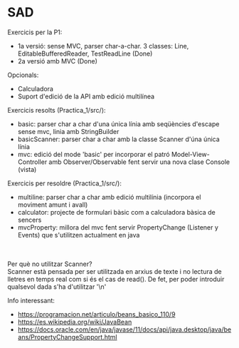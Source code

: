# SAD

Exercicis per la P1:

- 1a versió: sense MVC, parser char-a-char. 3 classes: Line, EditableBufferedReader, TestReadLine (Done)
- 2a versió amb MVC (Done)

Opcionals:

- Calculadora
- Suport d'edició de la API amb edició multilínea

Exercicis resolts (Practica_1/src/):

- basic: parser char a char d'una única línia amb seqüències d'escape sense mvc, linia amb StringBuilder
- basicScanner: parser char a char amb la classe Scanner d'úna única línia
- mvc: edició del mode 'basic' per incorporar el patró Model-View-Controller amb Observer/Observable fent servir una nova clase Console (vista)

Exercicis per resoldre (Practica_1/src/):
- multiline: parser char a char amb edició multilínia (incorpora el moviment amunt i avall)
- calculator: projecte de formulari bàsic com a calculadora bàsica de sencers
- mvcProperty: millora del mvc fent servir PropertyChange (Listener y Events) que s'utilitzen actualment en java

</br> </br>
Per què no utilitzar Scanner? </br>
Scanner està pensada per ser utilitzada en arxius de texte i no lectura de lletres en temps real com si és el cas de read(). De fet, per poder introduir qualsevol dada s'ha d'utilitzar '\n'

Info interessant:
- https://programacion.net/articulo/beans_basico_110/9
- https://es.wikipedia.org/wiki/JavaBean
- https://docs.oracle.com/en/java/javase/11/docs/api/java.desktop/java/beans/PropertyChangeSupport.html
